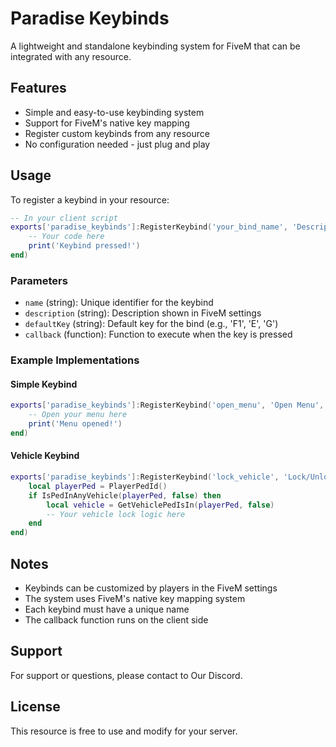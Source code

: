 # Paradise Keybinds

A lightweight and standalone keybinding system for FiveM that can be integrated with any resource.

## Features

- Simple and easy-to-use keybinding system
- Support for FiveM's native key mapping
- Register custom keybinds from any resource
- No configuration needed - just plug and play

## Usage

To register a keybind in your resource:

```lua
-- In your client script
exports['paradise_keybinds']:RegisterKeybind('your_bind_name', 'Description of the keybind', 'F1', function()
    -- Your code here
    print('Keybind pressed!')
end)
```

### Parameters

- `name` (string): Unique identifier for the keybind
- `description` (string): Description shown in FiveM settings
- `defaultKey` (string): Default key for the bind (e.g., 'F1', 'E', 'G')
- `callback` (function): Function to execute when the key is pressed

### Example Implementations

#### Simple Keybind
```lua
exports['paradise_keybinds']:RegisterKeybind('open_menu', 'Open Menu', 'F1', function()
    -- Open your menu here
    print('Menu opened!')
end)
```

#### Vehicle Keybind
```lua
exports['paradise_keybinds']:RegisterKeybind('lock_vehicle', 'Lock/Unlock Vehicle', 'L', function()
    local playerPed = PlayerPedId()
    if IsPedInAnyVehicle(playerPed, false) then
        local vehicle = GetVehiclePedIsIn(playerPed, false)
        -- Your vehicle lock logic here
    end
end)
```

## Notes

- Keybinds can be customized by players in the FiveM settings
- The system uses FiveM's native key mapping system
- Each keybind must have a unique name
- The callback function runs on the client side

## Support

For support or questions, please contact to Our Discord.

## License

This resource is free to use and modify for your server. 
